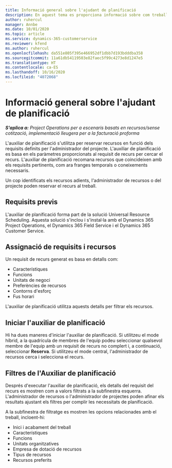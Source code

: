 ```yaml
---
title: Informació general sobre l'ajudant de planificació
description: En aquest tema es proporciona informació sobre com treballar amb l'ajudant de planificació per reservar recursos.
author: ruhercul
manager: Annbe
ms.date: 10/01/2020
ms.topic: article
ms.service: dynamics-365-customerservice
ms.reviewer: kfend
ms.author: ruhercul
ms.openlocfilehash: da551e805f395e466952df1dbb7d193bdddba358
ms.sourcegitcommit: 11a61db54119503e82faec5f99c4273e8d1247e5
ms.translationtype: HT
ms.contentlocale: ca-ES
ms.lasthandoff: 10/16/2020
ms.locfileid: "4072068"
---
```

# <a name="schedule-assistant-overview"></a>Informació general sobre l'ajudant de planificació

_**S'aplica a:** Project Operations per a escenaris basats en recursos/sense cotització, implementació lleugera per a la facturació proforma_

L'auxiliar de planificació s'utilitza per reservar recursos en funció dels requisits definits per l'administrador del projecte. L'auxiliar de planificació es basa en els paràmetres proporcionats al requisit de recurs per cercar el recurs. L'auxiliar de planificació recomana recursos que coincideixen amb els requisits pertinents, com ara franges temporals o coneixements necessaris.

Un cop identificats els recursos adients, l'administrador de recursos o del projecte poden reservar el recurs al treball.

## <a name="prerequisites"></a>Requisits previs

L'auxiliar de planificació forma part de la solució Universal Resource Scheduling. Aquesta solució s'inclou i s'instal·la amb el Dynamics 365 Project Operations, el Dynamics 365 Field Service i el Dynamics 365 Customer Service.

## <a name="matching-requirements-and-resources"></a>Assignació de requisits i recursos

Un requisit de recurs generat es basa en detalls com:

-   Característiques
-   Funcions
-   Unitats de negoci
-   Preferències de recursos
-   Contorns d'esforç
-   Fus horari

L'auxiliar de planificació utilitza aquests detalls per filtrar els recursos.

## <a name="launch-the-schedule-assistant"></a>Iniciar l'auxiliar de planificació

Hi ha dues maneres d'iniciar l'auxiliar de planificació. Si utilitzeu el mode híbrid, a la quadrícula de membres de l'equip podeu seleccionar qualsevol membre de l'equip amb un requisit de recurs no complert i, a continuació, seleccionar **Reserva**. Si utilitzeu el mode central, l'administrador de recursos cerca i selecciona el recurs.

## <a name="schedule-assistant-filters"></a>Filtres de l'Auxiliar de planificació

Després d'executar l'auxiliar de planificació, els detalls del requisit del recurs es mostren com a valors filtrats a la subfinestra esquerra. L'administrador de recursos o l'administrador de projectes poden afinar els resultats ajustant els filtres per complir les necessitats de planificació.

A la subfinestra de filtratge es mostren les opcions relacionades amb el treball, incloent-hi:

-   Inici i acabament del treball
-   Característiques
-   Funcions
-   Unitats organitzatives
-   Empresa de dotació de recursos
-   Tipus de recursos
-   Recursos preferits
